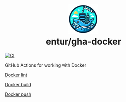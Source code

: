<h1 align="center">
      <img src="logo.png" width="96px" height="96px" />
      <br>entur/gha-docker<br>
</h1>

[![CI](https://github.com/entur/gha-docker/actions/workflows/ci.yml/badge.svg)](https://github.com/entur/gha-docker/actions/workflows/ci.yml)


GitHub Actions for working with Docker

[Docker lint](../README-lint.md)

[Docker build](../README-build.md)

[Docker push](../README-push.md)
